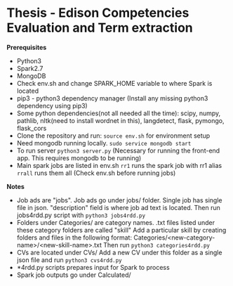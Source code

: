 # Thesis - Edison Competencies Evaluation and Term extraction

**Prerequisites**
  * Python3
  * Spark2.7
  * MongoDB
  * Check env.sh and change SPARK_HOME variable to where Spark is located
  * pip3 - python3 dependency manager (Install any missing python3 dependency using pip3)
  * Some python dependencies(not all needed all the time): scipy, numpy, pathlib, nltk(need to install wordnet in this), langdetect, flask, pymongo, flask_cors
  * Clone the repository and run:
 `source env.sh` for environment setup
  * Need mongodb running locally. `sudo service mongodb start`
  * To run server `python3 server.py` (Necessary for running the front-end app. This requires mongodb to be running)
  * Main spark jobs are listed in env.sh `rr1` runs the spark job with rr1 alias `rrall` runs them all (Check env.sh before running jobs)

**Notes**
  * Job ads are "jobs". Job ads go under jobs/ folder. Single job has single file in json. "description" field is where job ad text is located. Then run jobs4rdd.py script with `python3 jobs4rdd.py`
  * Folders under Categories/ are category names. .txt files listed under these category folders are called "skill" Add a particular skill by creating folders and files in the following format: Categories/\<new-category-name>/\<new-skill-name>.txt  Then run `python3 categories4rdd.py`
  * CVs are located under CVs/ Add a new CV under this folder as a single json file and run `python3 cvs4rdd.py`
  * *4rdd.py scripts prepares input for Spark to process
  * Spark job outputs go under Calculated/
  
